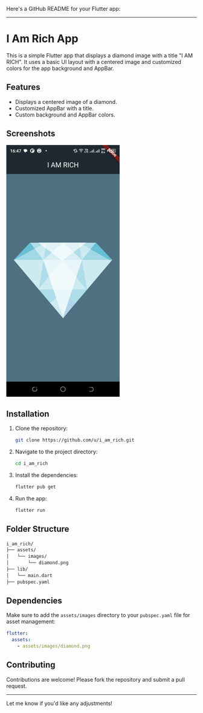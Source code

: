 Here's a GitHub README for your Flutter app:

---

# I Am Rich App

This is a simple Flutter app that displays a diamond image with a title "I AM RICH". It uses a basic UI layout with a centered image and customized colors for the app background and AppBar.

## Features

- Displays a centered image of a diamond.
- Customized AppBar with a title.
- Custom background and AppBar colors.

## Screenshots

<img src="assets/screenshots/flutter_01.png" alt="App Screenshot" width="300"/>

## Installation

1. Clone the repository:
   ```bash
   git clone https://github.com/u/i_am_rich.git
   ```

2. Navigate to the project directory:
   ```bash
   cd i_am_rich
   ```

3. Install the dependencies:
   ```bash
   flutter pub get
   ```

4. Run the app:
   ```bash
   flutter run
   ```

## Folder Structure

```bash
i_am_rich/
├── assets/
│   └── images/
│       └── diamond.png
├── lib/
│   └── main.dart
├── pubspec.yaml
```

## Dependencies

Make sure to add the `assets/images` directory to your `pubspec.yaml` file for asset management:

```yaml
flutter:
  assets:
    - assets/images/diamond.png
```

## Contributing

Contributions are welcome! Please fork the repository and submit a pull request.

---

Let me know if you'd like any adjustments!